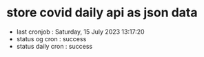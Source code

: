 # store covid daily api as json data

- last cronjob : Saturday, 15 July 2023 13:17:20
- status og cron : success
- status daily cron : success
      
      